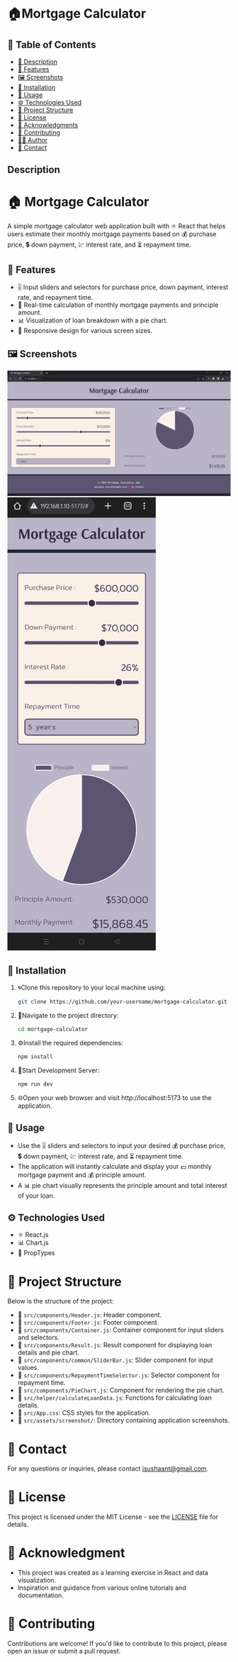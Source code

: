 # 🏠Mortgage Calculator

## 📜 Table of Contents

- [📝 Description](#description)
- [🎯 Features](#features)
- [🖼️ Screenshots](#screenshots)
- [🚀 Installation](#installation)
- [🔧 Usage](#usage)
- [⚙️ Technologies Used](#technologies-used)
- [📂 Project Structure](#project-structure)
- [📄 License](#license)
- [🙏 Acknowledgments](#acknowledgments)
- [🤝 Contributing](#contributing)
- [👨‍💻 Author](#author)
- [📧 Contact](#contact)


## Description

# 🏠 Mortgage Calculator

A simple mortgage calculator web application built with ⚛️ React that helps users estimate their monthly mortgage payments based on 💰 purchase price, 💲 down payment, 💹 interest rate, and ⏳ repayment time.


## 🎯 Features

- 🎚️ Input sliders and selectors for purchase price, down payment, interest rate, and repayment time.
- 🔄 Real-time calculation of monthly mortgage payments and principle amount.
- 📊 Visualization of loan breakdown with a pie chart.
- 📱 Responsive design for various screen sizes.


## 🖼️ Screenshots

![📸Screenshot 1](/src/assets/screenshot/desktop_view.png)
![📸Screenshot 2](/src/assets/screenshot/mobile_view.png)

## 🚀 Installation

1. 🌀Clone this repository to your local machine using:

   ```bash
   git clone https://github.com/your-username/mortgage-calculator.git

2. 📂Navigate to the project directory:
    ```bash
    cd mortgage-calculator

3. ⚙️Install the required dependencies:
    ```bash
    npm install

4. 🚀Start Development Server:
    ```bash
    npm run dev

5. 🌐Open your web browser and visit http://localhost:5173 to use the application.


## 🔧 Usage

- Use the 🎚️ sliders and selectors to input your desired 💰 purchase price, 💲 down payment, 💹 interest rate, and ⏳ repayment time.
- The application will instantly calculate and display your 💵 monthly mortgage payment and 💰 principle amount.
- A 📊 pie chart visually represents the principle amount and total interest of your loan.


## ⚙️ Technologies Used

- ⚛️ React.js
- 📊 Chart.js
- 🔄 PropTypes


# 📂 Project Structure

Below is the structure of the project:

- 📁 `src/components/Header.js`: Header component.
- 📁 `src/components/Footer.js`: Footer component.
- 📁 `src/components/Container.js`: Container component for input sliders and selectors.
- 📁 `src/components/Result.js`: Result component for displaying loan details and pie chart.
- 📁 `src/components/common/SliderBar.js`: Slider component for input values.
- 📁 `src/components/RepaymentTimeSelector.js`: Selector component for repayment time.
- 📁 `src/components/PieChart.js`: Component for rendering the pie chart.
- 📁 `src/helper/calculateLoanData.js`: Functions for calculating loan details.
- 📄 `src/App.css`: CSS styles for the application.
- 📁 `src/assets/screenshot/`: Directory containing application screenshots.


# 📧 Contact

For any questions or inquiries, please contact [isushaant@gmail.com](mailto:isushaant@gmail.com).

# 📄 License

This project is licensed under the MIT License - see the [LICENSE](LICENSE) file for details.

# 🙏 Acknowledgment

- This project was created as a learning exercise in React and data visualization.
- Inspiration and guidance from various online tutorials and documentation.

# 🤝 Contributing

Contributions are welcome! If you'd like to contribute to this project, please open an issue or submit a pull request.

